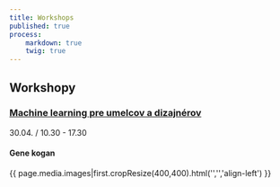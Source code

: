 ```yaml
---
title: Workshops
published: true
process:
    markdown: true
    twig: true
---
```


## Workshopy
### [Machine learning pre umelcov a dizajnérov](http://sensorium.is/sk/workshopy/machine-learning)

30.04. / 10.30 - 17.30
#### Gene kogan

{{ page.media.images|first.cropResize(400,400).html('','','align-left') }}